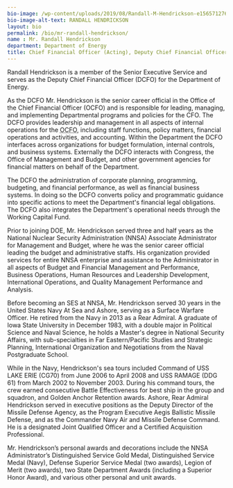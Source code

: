 ```yaml
---
bio-image: /wp-content/uploads/2019/08/Randall-M-Hendrickson-e1565712767945-215x300.jpg
bio-image-alt-text: RANDALL HENDRICKSON
layout: bio
permalink: /bio/mr-randall-hendrickson/
name : Mr. Randall Hendrickson
department: Department of Energy
title: Chief Financial Officer (Acting), Deputy Chief Financial Officer
---
```


Randall Hendrickson is a member of the Senior Executive Service and serves as the Deputy Chief Financial Officer (DCFO) for the Department of Energy.

As the DCFO Mr. Hendrickson is the senior career official in the Office of the Chief Financial Officer (OCFO) and is responsible for leading, managing, and implementing Departmental programs and policies for the CFO. The DCFO provides leadership and management in all aspects of internal operations for the <abbr title="Office of the Chief Financial Office">OCFO</abbr>, including staff functions, policy matters, financial operations and activities, and accounting. Within the Department the DCFO interfaces across
organizations for budget formulation, internal controls, and business systems. Externally the DCFO interacts with Congress, the Office of Management and Budget, and other government agencies for financial matters on behalf of the Department.

The DCFO the administration of corporate planning, programming, budgeting, and financial performance, as well as financial business systems. In doing so the DCFO converts policy and programmatic guidance into specific actions to meet the Department's financial legal obligations. The DCFO also integrates the Department's operational needs through the Working Capital Fund.

Prior to joining DOE, Mr. Hendrickson served three and half years as the National Nuclear Security Administration (NNSA) Associate Administrator for Management and Budget, where he was the senior career official leading the budget and administrative staffs. His organization provided services for entire NNSA enterprise and assistance to the Administrator in all aspects of Budget and Financial Management and Performance, Business Operations, Human Resources and Leadership Development, International Operations, and Quality Management Performance and Analysis.

Before becoming an SES at NNSA, Mr. Hendrickson served 30 years in the United States Navy At Sea and Ashore, serving as a Surface Warfare Officer. He retired from the Navy in 2013 as a Rear Admiral. A graduate of Iowa State University in December 1983, with a double major in Political Science and Naval Science, he holds a Master's degree in National Security Affairs, with sub-specialties in Far Eastern/Pacific Studies and Strategic Planning, International Organization and Negotiations from the Naval Postgraduate School.

While in the Navy, Hendrickson's sea tours included Command of USS LAKE ERIE (CG70) from June 2006 to April 2008 and USS RAMAGE (DDG 61) from March 2002 to November 2003. During his command tours, the crew earned consecutive Battle Effectiveness for best ship in the group and squadron, and Golden Anchor Retention awards. Ashore, Rear Admiral Hendrickson served in executive positions as the Deputy Director of the Missile Defense Agency, as the Program Executive Aegis Ballistic Missile Defense, and as the Commander Navy Air and Missile Defense Command. He is a designated Joint Qualified Officer and a Certified Acquisition Professional.

Mr. Hendrickson’s personal awards and decorations include the NNSA Administrator’s Distinguished Service Gold Medal, Distinguished Service Medal (Navy), Defense Superior Service Medal (two awards), Legion of Merit (two awards), two State Department Awards (including a Superior Honor Award), and various other personal and unit awards.
